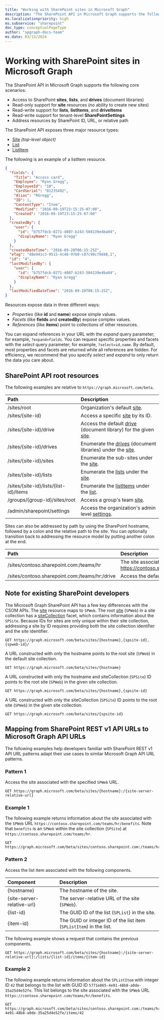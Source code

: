 ```yaml
---
title: "Working with SharePoint sites in Microsoft Graph"
description: "The SharePoint API in Microsoft Graph supports the following core scenarios:"
ms.localizationpriority: high
ms.subservice: "sharepoint"
doc_type: conceptualPageType
author: "spgraph-docs-team"
ms.date: 03/13/2024
---
```


# Working with SharePoint sites in Microsoft Graph

The SharePoint API in Microsoft Graph supports the following core scenarios:

* Access to SharePoint **sites**, **lists**, and **drives** (document libraries)
* Read-only support for **site** resources (no ability to create new sites)
* Read-write support for **lists**, **listItems**, and **driveItems**
* Read-write support for tenant-level **SharePointSettings**
* Address resources by SharePoint ID, URL, or relative path

The SharePoint API exposes three major resource types:

* [Site](site.md) _(top-level object)_
* [List](list.md)
* [ListItem](listitem.md)

The following is an example of a listItem resource.

```json
{
  "fields": {
    "Title": "Access card",
    "Employee": "Ryan Gregg",
    "EmployeeId": "10",
    "CardSerial": "01235492",
    "Alias": "RGregg",
    "ID": 1,
    "ContentType": "Item",
    "Modified": "2016-09-19T23:15:25-07:00",
    "Created": "2016-09-19T23:15:25-07:00"
  },
  "createdBy": {
    "user": {
      "id": "b757fdcb-0271-4807-b243-504139e4ba04",
      "displayName": "Ryan Gregg"
    }
  },
  "createdDateTime": "2016-09-20T06:15:25Z",
  "eTag": "48e941c3-9515-4c48-9760-c07c90c79d48,1",
  "id": "4",
  "lastModifiedBy": {
    "user": {
      "id": "b757fdcb-0271-4807-b243-504139e4ba04",
      "displayName": "Ryan Gregg"
    }
  },
  "lastModifiedDateTime": "2016-09-20T06:15:25Z",
}
```

Resources expose data in three different ways:

* _Properties_ (like **id** and **name**) expose simple values.
* _Facets_ (like **fields** and **createdBy**) expose complex values.
* _References_ (like **items**) point to collections of other resources.

You can expand references in your URL with the _expand_ query parameter; for example, `?expand=fields`.
You can request specific properties and facets with the _select_ query parameter; for example, `?select=id,name`.
By default, most properties and facets are returned while all references are hidden.
For efficiency, we recommend that you specify _select_ and _expand_ to only return the data you care about.

## SharePoint API root resources

The following examples are relative to `https://graph.microsoft.com/beta`.

| Path                                   | Description
|:---------------------------------------|:------------------------------------
| /sites/root                            | Organization's default [site][].
| /sites/{site-id}                       | Access a specific [site][] by its ID.
| /sites/{site-id}/drive                 | Access the default [drive](drive.md) (document library) for the given [site][].
| /sites/{site-id}/drives                | Enumerate the [drives](drive.md) (document libraries) under the [site][].
| /sites/{site-id}/sites                 | Enumerate the sub-sites under the [site][].
| /sites/{site-id}/lists                 | Enumerate the [lists](list.md) under the [site](site.md).
| /sites/{site-id}/lists/{list-id}/items | Enumerate the [listItems](listitem.md) under the [list](list.md).
| /groups/{group-id}/sites/root          | Access a group's team [site][].
| /admin/sharepoint/settings             | Access the organization's admin level [settings](sharepointSettings.md).

Sites can also be addressed by path by using the SharePoint hostname, followed by a colon and the relative path to the site.
You can optionally transition back to addressing the resource model by putting another colon at the end.

| Path                                           | Description
|:-----------------------------------------------|:-----------------------------------
| /sites/contoso.sharepoint.com:/teams/hr        | The site associated with https://contoso.sharepoint.com/teams/hr
| /sites/contoso.sharepoint.com:/teams/hr:/drive | Access the default [drive](drive.md) for this site.

## Note for existing SharePoint developers

The Microsoft Graph SharePoint API has a few key differences with the CSOM APIs.
The [site][] resource maps to `SPWeb`.
The root [site][] (`SPWeb`) in a site collection has a [siteCollection](sitecollection.md) facet, which contains information about the `SPSite`.
Because IDs for sites are only unique within their site collection, addressing a site by ID requires providing both the site collection identifier and the site identifier.

```http
GET https://graph.microsoft.com/beta/sites/{hostname},{spsite-id},{spweb-id}/
```
A URL constructed with only the hostname points to the root site (`SPWeb`) in the default site collection.

```http
GET https://graph.microsoft.com/beta/sites/{hostname}
```

A URL constructed with only the hostname and siteCollection (`SPSite`) ID points to the root site (`SPWeb`) in the given site collection.

```http
GET https://graph.microsoft.com/beta/sites/{hostname},{spsite-id}
```

A URL constructed with only the siteCollection (`SPSite`) ID points to the root site (`SPWeb`) in the given site collection.

```http
GET https://graph.microsoft.com/beta/sites/{spsite-id}
```

## Mapping from SharePoint REST v1 API URLs to Microsoft Graph API URLs

The following examples help developers familiar with SharePoint REST v1 API URL patterns adapt their use cases to similar Microsoft Graph API URL patterns.

### Pattern 1

Access the site associated with the specified `SPWeb` URL.

```http
GET https://graph.microsoft.com/beta/sites/{hostname}:/{site-server-relative-url}
```

### Example 1

The following example returns information about the site associated with the `SPWeb` URL `https://contoso.sharepoint.com/teams/hr/benefits`. Note that `benefits` is an `SPWeb` within the site collection (`SPSite`) at `https://contoso.sharepoint.com/teams/hr`.

```http
GET https://graph.microsoft.com/beta/sites/contoso.sharepoint.com:/teams/hr/benefits
```

### Pattern 2

Access the list item associated with the following components.

| Component                  | Description                                                         |
|:---------------------------|:--------------------------------------------------------------------|
| {hostname}                 | The hostname of the site.                                           |
| {site-server-relative-url} | The server-relative URL of the site (`SPWeb`).                      |
| {list-id}                  | The GUID ID of the list (`SPList`) in the site.                     |
| {item-id}                  | The GUID or integer ID of the list item (`SPListItem`) in the list. |

The following example shows a request that contains the previous components.

```http
GET https://graph.microsoft.com/beta/sites/{hostname}:/{site-server-relative-url}:/lists/{list-id}/items/{item-id}
```

### Example 2

The following example returns information about the `SPListItem` with integer ID `42` that belongs to the list with GUID ID `5771e865-4e91-48b8-a0de-35a25d4e52fe`. This list belongs to the site associated with the `SPWeb` URL `https://contoso.sharepoint.com/teams/hr/benefits`.

```http
GET https://graph.microsoft.com/beta/sites/contoso.sharepoint.com:/teams/hr/benefits:/lists/5771e865-4e91-48b8-a0de-35a25d4e52fe/items/42
```

[site]: site.md
[list]: list.md
[drive]: drive.md
[siteCollection]: sitecollection.md
[settings]: sharepointSettings.md

<!-- {
  "type": "#page.annotation",
  "description": "Getting started programming with the SharePoint API",
  "keywords": "getting started sharepoint rest api programming C# ios android rest http",
  "section": "documentation",
  "tocPath": "Getting Started",
  "tocIndex": -100
} -->


